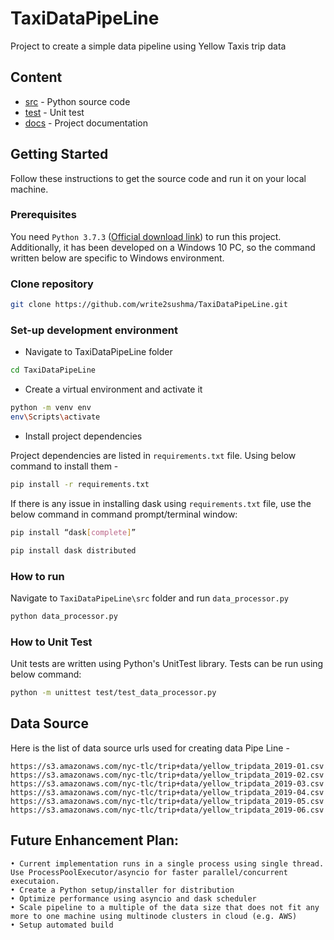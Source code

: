 # TaxiDataPipeLine
Project to create a simple data pipeline using Yellow Taxis trip data

## Content

* [src](src/) - Python source code
* [test](test/) - Unit test
* [docs](docs/) - Project documentation


## Getting Started

Follow these instructions to get the source code and run it on your local machine.

### Prerequisites

You need `Python 3.7.3` ([Official download link](https://www.python.org/downloads/release/python-373/)) to run this project.
Additionally, it has been developed on a Windows 10 PC, so the command written below are specific to Windows environment.

### Clone repository
```sh
git clone https://github.com/write2sushma/TaxiDataPipeLine.git
```

### Set-up development environment

* Navigate to TaxiDataPipeLine folder
```sh
cd TaxiDataPipeLine
```

* Create a virtual environment and activate it
```sh    
python -m venv env
env\Scripts\activate
```  

* Install project dependencies 

Project dependencies are listed in `requirements.txt` file. Using below command to install them -
```sh    
pip install -r requirements.txt
```    
If there is any issue in installing dask using `requirements.txt` file, use the below command in command prompt/terminal window:
```sh
pip install “dask[complete]”

pip install dask distributed
```

### How to run

Navigate to `TaxiDataPipeLine\src` folder and run `data_processor.py`

```sh
python data_processor.py
```

### How to Unit Test

Unit tests are written using Python's UnitTest library. Tests can be run using below command:
```sh
python -m unittest test/test_data_processor.py
```


## Data Source
Here is the list of data source urls used for creating data Pipe Line -

    https://s3.amazonaws.com/nyc-tlc/trip+data/yellow_tripdata_2019-01.csv
    https://s3.amazonaws.com/nyc-tlc/trip+data/yellow_tripdata_2019-02.csv
    https://s3.amazonaws.com/nyc-tlc/trip+data/yellow_tripdata_2019-03.csv
    https://s3.amazonaws.com/nyc-tlc/trip+data/yellow_tripdata_2019-04.csv
    https://s3.amazonaws.com/nyc-tlc/trip+data/yellow_tripdata_2019-05.csv
    https://s3.amazonaws.com/nyc-tlc/trip+data/yellow_tripdata_2019-06.csv
    
## Future Enhancement Plan:    
    • Current implementation runs in a single process using single thread. Use ProcessPoolExecutor/asyncio for faster parallel/concurrent executaion.
    • Create a Python setup/installer for distribution 	
    • Optimize performance using asyncio and dask scheduler
    • Scale pipeline to a multiple of the data size that does not fit any more to one machine using multinode clusters in cloud (e.g. AWS)
    • Setup automated build
    
